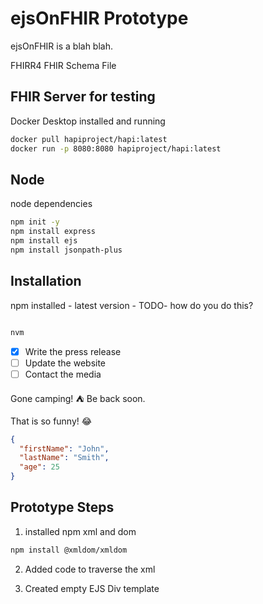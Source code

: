 # ejsOnFHIR Prototype

ejsOnFHIR is a blah blah.

FHIRR4
FHIR Schema File

## FHIR Server for testing

Docker Desktop installed and running

```bash
docker pull hapiproject/hapi:latest
docker run -p 8080:8080 hapiproject/hapi:latest
```

## Node

node dependencies

```bash
npm init -y
npm install express
npm install ejs
npm install jsonpath-plus
```

## Installation

npm installed - latest version -
TODO- how do you do this?

```bash

nvm
```

- [x] Write the press release
- [ ] Update the website
- [ ] Contact the media

Gone camping! :tent: Be back soon.

That is so funny! :joy:

```json
{
  "firstName": "John",
  "lastName": "Smith",
  "age": 25
}
```

## Prototype Steps

1. installed npm xml and dom

```bash
npm install @xmldom/xmldom
```

2. Added code to traverse the xml

3. Created empty EJS Div template
